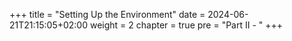 +++
title = "Setting Up the Environment"
date = 2024-06-21T21:15:05+02:00
weight = 2
chapter = true
pre = "Part II - "
+++